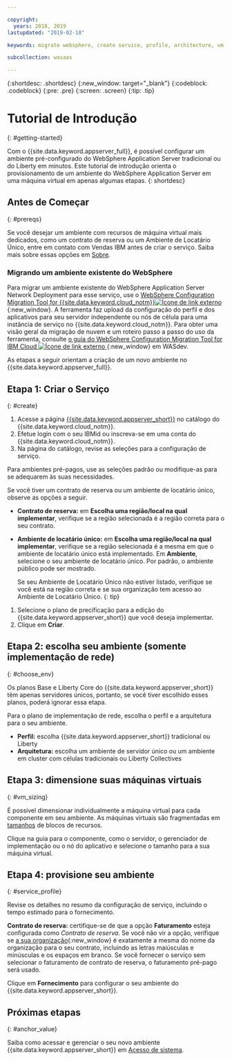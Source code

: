 ```yaml
---

copyright:
  years: 2018, 2019
lastupdated: "2019-02-18"

keywords: migrate websphere, create service, profile, architecture, vm, virtual machine, provision

subcollection: wasaas

---
```


{:shortdesc: .shortdesc}
{:new_window: target="_blank"}
{:codeblock: .codeblock}
{:pre: .pre}
{:screen: .screen}
{:tip: .tip}


# Tutorial de Introdução
{: #getting-started}

Com o {{site.data.keyword.appserver_full}}, é possível configurar um ambiente pré-configurado do WebSphere Application Server tradicional ou do Liberty em minutos. Este tutorial de introdução orienta o provisionamento de um ambiente do WebSphere Application Server em uma máquina virtual em apenas algumas etapas.
{: shortdesc}

## Antes de Começar
{: #prereqs}

Se você desejar um ambiente com recursos de máquina virtual mais dedicados, como um contrato de reserva ou um Ambiente de Locatário Único, entre em contato com Vendas IBM antes de criar o serviço. Saiba mais sobre essas opções em [Sobre](/docs/services/ApplicationServeronCloud?topic=wasaas-about#about).

### Migrando um ambiente existente do WebSphere

Para migrar um ambiente existente do WebSphere Application Server Network Deployment para esse serviço, use o [WebSphere Configuration Migration Tool for {{site.data.keyword.cloud_notm}}![Ícone de link externo](../../icons/launch-glyph.svg "Ícone de link externo")](https://developer.ibm.com/wasdev/downloads/#asset/tools-WebSphere_Configuration_Migration_Tool_for_IBM_Cloud){:new_window}. A ferramenta faz upload da configuração do perfil e dos aplicativos para seu servidor independente ou nós de célula para uma instância de serviço no {{site.data.keyword.cloud_notm}}. Para obter uma visão geral da migração de nuvem e um roteiro passo a passo do uso da ferramenta, consulte [o guia do WebSphere Configuration Migration Tool for IBM Cloud ![Ícone de link externo](../../icons/launch-glyph.svg "Ícone de link externo") ](https://developer.ibm.com/wasdev/docs/websphere-config-migration-cloud/){:new_window} em WASdev.

As etapas a seguir orientam a criação de um novo ambiente no
{{site.data.keyword.appserver_full}}.

## Etapa 1: Criar o Serviço
{: #create}

1. Acesse a página [{{site.data.keyword.appserver_short}}](https://{DomainName}/catalog/services/websphere-application-server) no catálogo do {{site.data.keyword.cloud_notm}}.
1. Efetue login com o seu IBMid ou inscreva-se em uma conta do {{site.data.keyword.cloud_notm}}.
1. Na página do catálogo, revise as seleções para a configuração de serviço.

  Para ambientes pré-pagos, use as seleções padrão ou modifique-as para se adequarem às suas necessidades.

  Se você tiver um contrato de reserva ou um ambiente de locatário único, observe as opções a seguir.

  * **Contrato de reserva:** em **Escolha uma região/local na qual implementar**, verifique se a região selecionada é a região correta para o seu contrato.

  * **Ambiente de locatário único:** em **Escolha uma região/local na qual implementar**, verifique se a região selecionada é a mesma em que o ambiente de locatário único está implementado. Em **Ambiente**, selecione o seu ambiente de locatário único. Por padrão, o ambiente público pode ser mostrado.

    Se seu Ambiente de Locatário Único não estiver listado, verifique se você está na região correta e se sua organização tem acesso ao Ambiente de Locatário Único.
    {: tip}
1. Selecione o plano de precificação para a edição do {{site.data.keyword.appserver_short}} que você deseja implementar.
1. Clique em **Criar**.


## Etapa 2: escolha seu ambiente (somente implementação de rede)
{: #choose_env}

Os planos Base e Liberty Core do {{site.data.keyword.appserver_short}} têm apenas servidores únicos, portanto, se você tiver escolhido esses planos, poderá ignorar essa etapa.

Para o plano de implementação de rede, escolha o perfil e a arquitetura para o seu ambiente.

* **Perfil:** escolha {{site.data.keyword.appserver_short}} tradicional ou Liberty
* **Arquitetura:** escolha um ambiente de servidor único ou um ambiente em cluster com células
tradicionais ou Liberty Collectives


## Etapa 3: dimensione suas máquinas virtuais
{: #vm_sizing}

É possível dimensionar individualmente a máquina virtual para cada componente em seu ambiente. As máquinas virtuais são fragmentadas em [tamanhos](/docs/services/ApplicationServeronCloud?topic=wasaas-about#vm-size) de blocos de recursos.

Clique na guia para o componente, como o servidor, o gerenciador de implementação ou o nó do aplicativo e selecione o tamanho
para a sua máquina virtual.

## Etapa 4: provisione seu ambiente
{: #service_profile}

Revise os detalhes no resumo da configuração de serviço, incluindo o tempo estimado para o fornecimento.

**Contrato de reserva:** certifique-se de que a opção **Faturamento** esteja configurada como _Contrato de reserva_. Se você não vir a opção, verifique se
[a sua organização](/docs/account?topic=account-orgsspacesusers){:new_window} é exatamente a mesma do nome da
organização para o seu contrato, incluindo as letras maiúsculas e minúsculas e os espaços em branco. Se você
fornecer o serviço sem selecionar o faturamento de contrato de reserva, o faturamento pré-pago será usado.

Clique em
**Fornecimento** para configurar o seu ambiente do {{site.data.keyword.appserver_short}}.

## Próximas etapas
{: #anchor_value}

Saiba como acessar e gerenciar o seu novo ambiente {{site.data.keyword.appserver_short}} em [Acesso de sistema](/docs/services/ApplicationServeronCloud?topic=wasaas-system_access).
